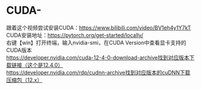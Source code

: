 # CUDA-
跟着这个视频尝试安装CUDA：https://www.bilibili.com/video/BV1eh4y1Y7kT  
CUDA安装地址：https://pytorch.org/get-started/locally/  
右键【win】打开终端，输入nvidia-smi，在CUDA Version中查看显卡支持的CUDA版本  
https://developer.nvidia.com/cuda-12-4-0-download-archive找到对应版本下载链接（这个是12.4.0）  
https://developer.nvidia.com/rdp/cudnn-archive找到对应版本的cuDNN下载压缩包（12.x）  
